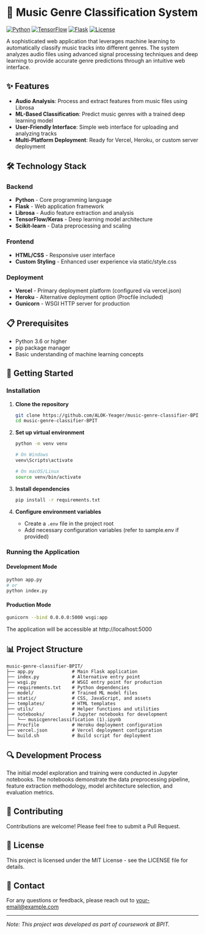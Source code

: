 # 🎵 Music Genre Classification System

[![Python](https://img.shields.io/badge/Python-3.6+-blue.svg)](https://www.python.org/downloads/)
[![TensorFlow](https://img.shields.io/badge/TensorFlow-2.x-orange.svg)](https://www.tensorflow.org/)
[![Flask](https://img.shields.io/badge/Flask-2.x-green.svg)](https://flask.palletsprojects.com/)
[![License](https://img.shields.io/badge/License-MIT-yellow.svg)](https://opensource.org/licenses/MIT)

A sophisticated web application that leverages machine learning to automatically classify music tracks into different genres. The system analyzes audio files using advanced signal processing techniques and deep learning to provide accurate genre predictions through an intuitive web interface.

## ✨ Features

- **Audio Analysis**: Process and extract features from music files using Librosa
- **ML-Based Classification**: Predict music genres with a trained deep learning model
- **User-Friendly Interface**: Simple web interface for uploading and analyzing tracks
- **Multi-Platform Deployment**: Ready for Vercel, Heroku, or custom server deployment

## 🛠️ Technology Stack

### Backend
- **Python** - Core programming language
- **Flask** - Web application framework
- **Librosa** - Audio feature extraction and analysis
- **TensorFlow/Keras** - Deep learning model architecture
- **Scikit-learn** - Data preprocessing and scaling

### Frontend
- **HTML/CSS** - Responsive user interface
- **Custom Styling** - Enhanced user experience via static/style.css

### Deployment
- **Vercel** - Primary deployment platform (configured via vercel.json)
- **Heroku** - Alternative deployment option (Procfile included)
- **Gunicorn** - WSGI HTTP server for production

## 📋 Prerequisites

- Python 3.6 or higher
- pip package manager
- Basic understanding of machine learning concepts

## 🚀 Getting Started

### Installation

1. **Clone the repository**
   ```bash
   git clone https://github.com/ALOK-Yeager/music-genre-classifier-BPIT.git
   cd music-genre-classifier-BPIT
   ```

2. **Set up virtual environment**
   ```bash
   python -m venv venv
   
   # On Windows
   venv\Scripts\activate
   
   # On macOS/Linux
   source venv/bin/activate
   ```

3. **Install dependencies**
   ```bash
   pip install -r requirements.txt
   ```

4. **Configure environment variables**
   - Create a `.env` file in the project root
   - Add necessary configuration variables (refer to sample.env if provided)

### Running the Application

#### Development Mode
```bash
python app.py
# or
python index.py
```

#### Production Mode
```bash
gunicorn --bind 0.0.0.0:5000 wsgi:app
```

The application will be accessible at http://localhost:5000

## 📊 Project Structure

```
music-genre-classifier-BPIT/
├── app.py              # Main Flask application
├── index.py            # Alternative entry point
├── wsgi.py             # WSGI entry point for production
├── requirements.txt    # Python dependencies
├── model/              # Trained ML model files
├── static/             # CSS, JavaScript, and assets
├── templates/          # HTML templates
├── utils/              # Helper functions and utilities
├── notebooks/          # Jupyter notebooks for development
│   └── musicgenreclassification (1).ipynb
├── Procfile            # Heroku deployment configuration
├── vercel.json         # Vercel deployment configuration
└── build.sh            # Build script for deployment
```

## 🔍 Development Process

The initial model exploration and training were conducted in Jupyter notebooks. The notebooks demonstrate the data preprocessing pipeline, feature extraction methodology, model architecture selection, and evaluation metrics.

## 🤝 Contributing

Contributions are welcome! Please feel free to submit a Pull Request.

## 📝 License

This project is licensed under the MIT License - see the LICENSE file for details.

## 📧 Contact

For any questions or feedback, please reach out to [your-email@example.com](mailto:your-email@example.com)

---

*Note: This project was developed as part of coursework at BPIT.*